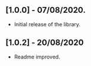 ## [1.0.0] - 07/08/2020.

- Initial release of the library.

## [1.0.2] - 20/08/2020

- Readme improved.